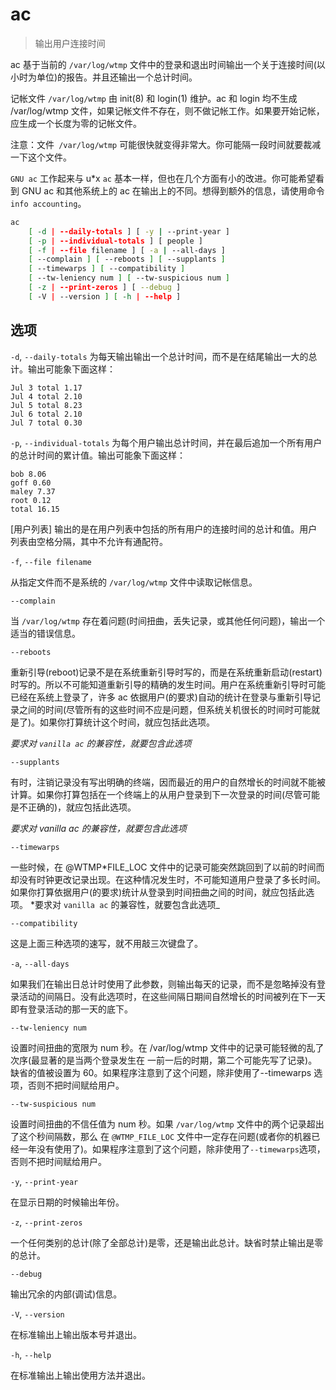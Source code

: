 # ac

> 输出用户连接时间

ac 基于当前的 `/var/log/wtmp` 文件中的登录和退出时间输出一个关于连接时间(以小时为单位)的报告。并且还输出一个总计时间。

记帐文件 `/var/log/wtmp` 由 init(8) 和 login(1) 维护。ac 和 login 均不生成 /var/log/wtmp 文件，如果记帐文件不存在，则不做记帐工作。如果要开始记帐，应生成一个长度为零的记帐文件。

注意：文件` /var/log/wtmp` 可能很快就变得非常大。你可能隔一段时间就要裁减一下这个文件。

`GNU ac` 工作起来与 u\*x `ac` 基本一样，但也在几个方面有小的改进。你可能希望看到 GNU ac 和其他系统上的 ac 在输出上的不同。想得到额外的信息，请使用命令`info accounting`。

```bash :no-line-numbers
ac
	[ -d | --daily-totals ] [ -y | --print-year ]
	[ -p | --individual-totals ] [ people ]
	[ -f | --file filename ] [ -a | --all-days ]
	[ --complain ] [ --reboots ] [ --supplants ]
	[ --timewarps ] [ --compatibility ]
	[ --tw-leniency num ] [ --tw-suspicious num ]
	[ -z | --print-zeros ] [ --debug ]
	[ -V | --version ] [ -h | --help ]
```

## 选项

`-d`, `--daily-totals`
为每天输出输出一个总计时间，而不是在结尾输出一大的总计。输出可能象下面这样：

```
Jul 3 total 1.17
Jul 4 total 2.10
Jul 5 total 8.23
Jul 6 total 2.10
Jul 7 total 0.30
```

`-p`, `--individual-totals`
为每个用户输出总计时间，并在最后追加一个所有用户的总计时间的累计值。输出可能象下面这样：

```
bob 8.06
goff 0.60
maley 7.37
root 0.12
total 16.15
```

[用户列表]
输出的是在用户列表中包括的所有用户的连接时间的总计和值。用户列表由空格分隔，其中不允许有通配符。

`-f`, `--file filename`

从指定文件而不是系统的 `/var/log/wtmp` 文件中读取记帐信息。

`--complain`

当 `/var/log/wtmp` 存在着问题(时间扭曲，丢失记录，或其他任何问题)，输出一个适当的错误信息。

`--reboots`

重新引导(reboot)记录不是在系统重新引导时写的，而是在系统重新启动(restart)时写的。所以不可能知道重新引导的精确的发生时间。用户在系统重新引导时可能已经在系统上登录了，许多 ac 依据用户(的要求)自动的统计在登录与重新引导记录之间的时间(尽管所有的这些时间不应是问题，但系统关机很长的时间时可能就是了)。如果你打算统计这个时间，就应包括此选项。

_要求对 `vanilla ac` 的兼容性，就要包含此选项_

`--supplants`

有时，注销记录没有写出明确的终端，因而最近的用户的自然增长的时间就不能被计算。如果你打算包括在一个终端上的从用户登录到下一次登录的时间(尽管可能是不正确的)，就应包括此选项。

_要求对 vanilla ac 的兼容性，就要包含此选项_

`--timewarps`

一些时候，在 @WTMP*FILE_LOC 文件中的记录可能突然跳回到了以前的时间而却没有时钟更改记录出现。在这种情况发生时，不可能知道用户登录了多长时间。如果你打算依据用户(的要求)统计从登录到时间扭曲之间的时间，就应包括此选项。 *要求对 `vanilla ac` 的兼容性，就要包含此选项\_

`--compatibility`

这是上面三种选项的速写，就不用敲三次键盘了。

`-a`, `--all-days`

如果我们在输出日总计时使用了此参数，则输出每天的记录，而不是忽略掉没有登录活动的间隔日。没有此选项时，在这些间隔日期间自然增长的时间被列在下一天即有登录活动的那一天的底下。

`--tw-leniency num`

设置时间扭曲的宽限为 num 秒。在 /var/log/wtmp 文件中的记录可能轻微的乱了次序(最显著的是当两个登录发生在
一前一后的时期，第二个可能先写了记录)。缺省的值被设置为 60。如果程序注意到了这个问题，除非使用了--timewarps 选项，否则不把时间赋给用户。

`--tw-suspicious num`

设置时间扭曲的不信任值为 num 秒。如果 `/var/log/wtmp` 文件中的两个记录超出了这个秒间隔数，那么 在 `@WTMP_FILE_LOC` 文件中一定存在问题(或者你的机器已经一年没有使用了)。如果程序注意到了这个问题，除非使用了`--timewarps`选项，否则不把时间赋给用户。

`-y`, `--print-year`

在显示日期的时候输出年份。

`-z`, `--print-zeros`

一个任何类别的总计(除了全部总计)是零，还是输出此总计。缺省时禁止输出是零的总计。

`--debug`

输出冗余的内部(调试)信息。

`-V`, `--version`

在标准输出上输出版本号并退出。

`-h`, `--help`

在标准输出上输出使用方法并退出。

